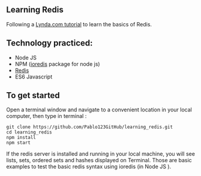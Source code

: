 ## Learning Redis

Following a [Lynda.com tutorial](https://www.lynda.com/Redis-tutorials/Learning-Redis/642501-2.html) to 
learn the basics of Redis.

## Technology practiced:  

- Node JS 
- NPM ([ioredis](https://github.com/luin/ioredis) package for node js)
- [Redis](https://redis.io/) 
- ES6 Javascript

## To get started 

Open a terminal window and navigate to a convenient location in your local computer, then type in terminal : 

```
git clone https://github.com/Pablo123GitHub/learning_redis.git 
cd learning_redis
npm install 
npm start
```

If the redis server is installed and running in your local machine, you will see lists, sets, ordered sets and hashes 
displayed on Terminal. Those are basic examples to test the basic redis syntax using ioredis (in Node JS ). 






